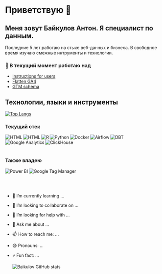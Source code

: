 # Приветствую 👋

## Меня зовут Байкулов Антон. Я специалист по данным.

Последние 5 лет работаю на стыке веб-данных и бизнеса. В свободное время изучаю смежные интрументы и технологии.

### 🔭 В текущий момент работаю над
- [Instructions for users](https://github.com/baikulov/instructions/blob/master/Readme.md)
- [Flatten GA4](https://github.com/baikulov/instructions/blob/master/Readme.md)
- [GTM schema](https://github.com/baikulov/instructions/blob/master/Readme.md)

## Технологии, языки и инструменты
[![Top Langs](https://github-readme-stats.vercel.app/api/top-langs/?username=baikulov&layout=compact&theme=radical)](https://github.com/baikulov/github-readme-stats)

### Текущий стек
<img align="left" alt="HTML" title="HTML" src="https://img.shields.io/badge/HTML-151719?style=for-the-badge&logo=html5" />
<img align="left" alt="HTML" title="HTML" src="https://img.shields.io/badge/CSS-151719?style=for-the-badge&logo=css3" />
<img align="left" alt="R" title="R" src="https://img.shields.io/badge/R-151719?style=for-the-badge&logo=R" />
<img align="left" alt="Python" title="Python" src="https://img.shields.io/badge/Python-151719?style=for-the-badge&logo=python" />
<img align="left" alt="Docker" title="Docker" src="https://img.shields.io/badge/Docker-151719?style=for-the-badge&logo=docker" />
<img align="left" alt="Airflow" title="Airflow" src="https://img.shields.io/badge/Airflow-151719?style=for-the-badge&logo=Apache Airflow" />
<img align="left" alt="DBT" title="DBT" src="https://img.shields.io/badge/dbt-151719?style=for-the-badge&logo=dbt" />
<img align="left" alt="Google Analytics" title="Google Analytics" src="https://img.shields.io/badge/Google_Analytics-151719?style=for-the-badge&logo=GoogleAnalytics" />
<img align="left" alt="ClickHouse" title="ClickHouse" src="https://img.shields.io/badge/ClickHouse-151719?style=for-the-badge&logo=ClickHouse" />

<br/>
<br/>
<br/>

### Также владею
<img align="left" alt="Power BI" title="Power BI" src="https://img.shields.io/badge/Power_BI-151719?style=for-the-badge&logo=PowerBI" />
<img align="left" alt="Google Tag Manager" title="Google Tag Manager" src="https://img.shields.io/badge/Google_Tag_Manager-151719?style=for-the-badge&logo=GoogleTagManager" />

<br/>
<br/>
<br/>

## 
- 🌱 I’m currently learning ...
- 👯 I’m looking to collaborate on ...
- 🤔 I’m looking for help with ...
- 💬 Ask me about ...
- 📫 How to reach me: ...
- 😄 Pronouns: ...
- ⚡ Fun fact: ...


    ![Baikulov GitHub stats](https://github-readme-stats.vercel.app/api?username=baikulov&show_icons=true&theme=radical)